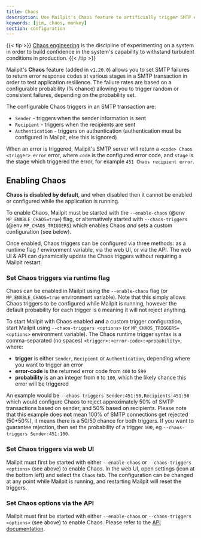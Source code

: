 ```yaml
---
title: Chaos
description: Use Mailpit's Chaos feature to artificially trigger SMTP errors to test application resilience
keywords: [jim, chaos, monkey]
section: configuration
---
```


{{< tip >}}
[Chaos engineering](https://en.wikipedia.org/wiki/Chaos_engineering) is the discipline of experimenting on a system in order to build confidence in the system's capability to withstand turbulent conditions in production.
{{< /tip >}}

Mailpit's **Chaos** feature (added in `v1.20.0`) allows you to set SMTP failures to return error response codes at various stages in a SMTP transaction in order to test application resilience. The failure rates are based on a configurable probability (% chance) allowing you to trigger random or consistent failures, depending on the probability set.

The configurable Chaos triggers in an SMTP transaction are:
- `Sender` - triggers when the sender information is sent
- `Recipient` - triggers when the recipients are sent
- `Authentication` - triggers on authentication (authentication must be configured in Mailpit, else this is ignored)

When an error is triggered, Mailpit's SMTP server will return a `<code> Chaos <trigger> error` error, where `code` is the configured error code, and `stage` is the stage which triggered the error, for example `451 Chaos recipient error`.


## Enabling Chaos

**Chaos is disabled by default**, and when disabled then it cannot be enabled or configured while the application is running.

To enable Chaos, Mailpit must be started with the `--enable-chaos` (@env `MP_ENABLE_CHAOS=true`) flag, or alternatively started with `--chaos-triggers` (@env `MP_CHAOS_TRIGGERS`) which enables Chaos *and* sets a custom configuration (see below).

Once enabled, Chaos triggers can be configured via three methods: as a runtime flag / environment variable, via the web UI, or via the API.
The web UI & API can dynamically update the Chaos triggers without requiring a Mailpit restart.


### Set Chaos triggers via runtime flag

Chaos can be enabled in Mailpit using the `--enable-chaos` flag (or `MP_ENABLE_CHAOS=true` environment variable). Note that this simply allows Chaos triggers to be configured while Mailpit is running, however the default probability for each trigger is `0` meaning it will not reject anything.

To start Mailpit with Chaos enabled **and** a custom trigger configuration, start Mailpit using `--chaos-triggers <options>` (or `MP_CHAOS_TRIGGERS=<options>` environment variable). The Chaos runtime trigger syntax is a comma-separated (no spaces) `<trigger>:<error-code>:<probability>`, where:

- **trigger** is either `Sender`, `Recipient` or `Authentication`, depending where you want to trigger an error
- **error-code** is the returned error code from `400` to `599`
- **probability** is an an integer from `0` to `100`, which the likely chance this error will be triggered

An example would be `--chaos-triggers Sender:451:50,Recipients:451:50` which would configure Chaos to reject approximately 50% of SMTP transactions based on sender, and 50% based on recipients. Please note that this example does **not** mean 100% of SMTP connections get rejected (50+50%), it means there is a 50/50 chance for both triggers. If you want to guarantee rejection, then set the probability of a trigger `100`, eg `--chaos-triggers Sender:451:100`.


### Set Chaos triggers via web UI

Mailpit must first be started with either `--enable-chaos` or `--chaos-triggers <options>` (see above) to enable Chaos. In the web UI, open settings (icon at the bottom left) and select the `Chaos` tab. The configuration can be changed at any point while Mailpit is running, and restarting Mailpit will reset the triggers.


### Set Chaos options via the API

Mailpit must first be started with either `--enable-chaos` or `--chaos-triggers <options>` (see above) to enable Chaos. Please refer to the [API documentation](../../api-v1/view.html#get-/api/v1/chaos).
